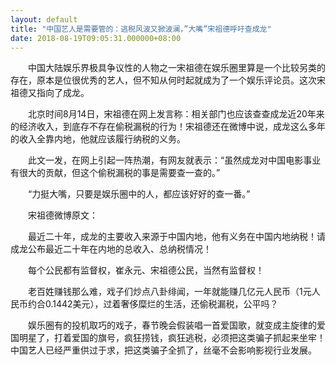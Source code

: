 ```yaml
---
layout: default
title: "中国艺人是需要管的：逃税风波又掀波澜，”大嘴”宋祖德呼吁查成龙"
date: 2018-08-19T09:05:31.000000+08:00
---
```


　　中国大陆娱乐界极具争议性的人物之一宋祖德在娱乐圈里算是一个比较另类的存在，原本是位很优秀的艺人，但不知从何时起就成为了一个娱乐评论员。这次宋祖德又指向了成龙。


　　北京时间8月14日，宋祖德在网上发言称：相关部门也应该查查成龙近20年来的经济收入，到底存不存在偷税漏税的行为！宋祖德还在微博中说，成龙这么多年的收入全靠内地，他就应该履行纳税的义务。


　　此文一发，在网上引起一阵热潮，有网友就表示：“虽然成龙对中国电影事业有很大的贡献，但这个偷税漏税的事是需要查一查的。”


　　“力挺大嘴，只要是娱乐圈中的人，都应该好好的查一番。”


　　宋祖德微博原文：


　　最近二十年，成龙的主要收入来源于中国内地，他有义务在中国内地纳税！请成龙公布最近二十年在内地的总收入、总纳税情况！


　　每个公民都有监督权，崔永元、宋祖德公民，当然有监督权！


　　老百姓赚钱那么难，戏子们炒点八卦绯闻，一年就能赚几亿元人民币（1元人民币约合0.1442美元），过着奢侈糜烂的生活，还偷税漏税，公平吗？


　　娱乐圈有的投机取巧的戏子，春节晚会假装唱一首爱国歌，就变成主旋律的爱国明星了，打着爱国的旗号，疯狂捞钱，疯狂逃税，必须把这类骗子抓起来坐牢！中国艺人已经严重供过于求，把这类骗子全抓了，丝毫不会影响影视行业发展。

